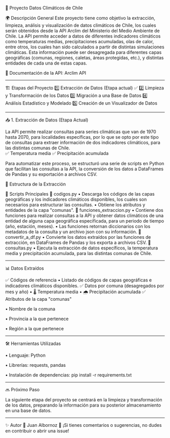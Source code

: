 📌 Proyecto Datos Climáticos de Chile

🌍 Descripción General
Este proyecto tiene como objetivo la extracción, limpieza, análisis y visualización de datos climáticos de Chile, los cuales serán obtenidos desde la API Arclim del Ministerio del Medio Ambiente de Chile.
La API permite acceder a datos de diferentes indicadores climáticos como temperaturas medias, precipitaciones acumuladas, olas de calor, entre otros, los cuales han sido calculados a partir de distintas simulaciones climáticas. Esta información puede ser desagregada para diferentes capas geográficas (comunas, regiones, caletas, áreas protegidas, etc.), y distintas entidades de cada una de estas capas.

📄 Documentación de la API: Arclim API
________________________________________
🏗️ Etapas del Proyecto
1️⃣ Extracción de Datos (Etapa actual) ✅
2️⃣ Limpieza y Transformación de los Datos
3️⃣ Migración a una Base de Datos
4️⃣ Análisis Estadístico y Modelado
5️⃣ Creación de un Visualizador de Datos
________________________________________
📥 1. Extracción de Datos (Etapa Actual)

La API permite realizar consultas para series climáticas que van de 1970 hasta 2070, para localidades específicas, por lo que se opto por este tipo de consultas para extraer información de dos indicadores climáticos, para las distintas comunas de Chile.  
✅ Temperatura media
✅ Precipitación acumulada

Para automatizar este proceso, se estructuró una serie de scripts en Python que facilitan las consultas a la API, la conversión de los datos a DataFrames de Pandas y su exportación a archivos CSV.

📂 Estructura de la Extracción

🔹 Scripts Principales
📌 codigos.py
•	Descarga los códigos de las capas geográficas y los indicadores climáticos disponibles, los cuales son necesarios para estructurar las consultas.
•	Obtiene los atributos y entidades de la capa "comunas".
📌 funciones_extraccion.py
•	Contiene dos funciones para realizar consultas a la API y obtener datos climáticos de una entidad de alguna capa geográfica especificada, para un periodo de tiempo (año, estación, meses).
•	Las funciones retornan diccionarios con los metadatos de la consulta y un archivo json con su información.
📌 convertir_a_df.py
•	Convierte los datos extraídos por las funciones de extracción, en DataFrames de Pandas y los exporta a archivos CSV.
📌 consultas.py
•	Ejecuta la extracción de datos específicos, la temperatura media y precipitación acumulada, para las distintas comunas de Chile.
________________________________________
📊 Datos Extraídos

✅ Códigos de referencia
•	Listado de códigos de capas geográficas e indicadores climáticos disponibles.
✅ Datos por comuna (desagregados por mes y año)
•	🌡️ Temperatura media
•	🌧️ Precipitación acumulada
✅ Atributos de la capa "comunas"

•	Nombre de la comuna

•	Provincia a la que pertenece

•	Región a la que pertenece
________________________________________
🛠️ Herramientas Utilizadas

•	Lenguaje: Python

•	Librerías: requests, pandas

•	Instalación de dependencias: pip install -r requirements.txt
________________________________________
🔜 Próximo Paso

La siguiente etapa del proyecto se centrará en la limpieza y transformación de los datos, preparando la información para su posterior almacenamiento en una base de datos.
________________________________________
✨ Autor
📌 Juan Albornoz
🚀 ¡Si tienes comentarios o sugerencias, no dudes en contribuir o abrir una issue!
